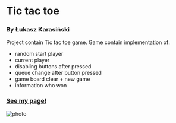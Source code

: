 # Tic tac toe
### By Łukasz Karasiński

Project contain Tic tac toe game.
Game contain implementation of:
- random start player
- current player
- disabling buttons after pressed
- queue change after button pressed
- game board clear + new game 
- information who won


### [See my page!](https://nissmel.github.io/)


![photo](https://github.com/Nissmel/Tic-tac-toe/blob/master/KX/XO.png)
